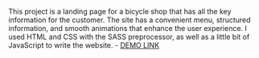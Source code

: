 This project is a landing page for a bicycle shop that has all the key information for the customer. The site has a convenient menu, structured information, and smooth animations that enhance the user experience. I used HTML and CSS with the SASS preprocessor, as well as a little bit of JavaScript to write the website.
    - [DEMO LINK](https://s3rg4sh.github.io/my-bike_landing/)
